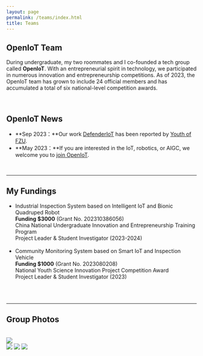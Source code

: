 ```yaml
---
layout: page
permalink: /teams/index.html
title: Teams
---
```


## OpenIoT Team

During undergraduate, my two roommates and I co-founded a tech group called **OpenIoT**. With an entrepreneurial spirit in technology, we participated in numerous innovation and entrepreneurship competitions. As of 2023, the OpenIoT team has grown to include 24 official members and has accumulated a total of six national-level competition awards.

<br>

## OpenIoT News

- **Sep 2023：**Our work [DefenderIoT](https://fzuiot.site/) has been reported by [Youth of FZU](https://mp.weixin.qq.com/s/MF2NJQtEHsVwsm8Ym-l7Gg).
- **May 2023：**If you are interested in the IoT, robotics, or AIGC, we welcome you to [join OpenIoT](https://fzuiot.site/english/).

<br>

---

## My Fundings

- Industrial Inspection System based on Intelligent IoT and Bionic Quadruped Robot<br>**Funding $3000** (Grant No. 202310386056)<br>China National Undergraduate Innovation and Entrepreneurship Training Program<br>Project Leader & Student Investigator (2023-2024)<br><br>
- Community Monitoring System based on Smart IoT and Inspection Vehicle<br>**Funding $1000** (Grant No. 2023080208)<br>National Youth Science Innovation Project Competition Award<br>Project Leader & Student Investigator (2023)<br><br>

<br>

---

## Group Photos

<br>

<left>
  <img src = "https://p.ipic.vip/l97lne.jpg">
</left>


<br>

<div class="third">
<img src="https://p.ipic.vip/3g1514.jpg">
<img src="https://p.ipic.vip/9mnzf6.jpg">
<img src="https://p.ipic.vip/js0zdy.jpg">
</div>



<br>
